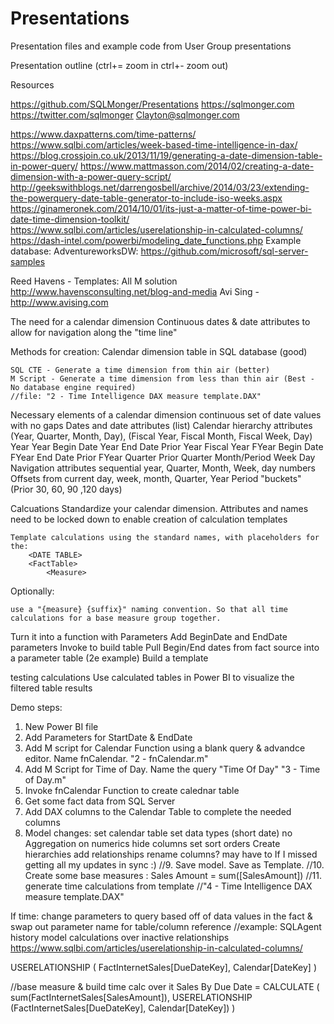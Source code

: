# Presentations
Presentation files and example code from User Group presentations


Presentation outline                                 (ctrl+= zoom in ctrl+- zoom out)

Resources

https://github.com/SQLMonger/Presentations
https://sqlmonger.com 
https://twitter.com/sqlmonger 
Clayton@sqlmonger.com

https://www.daxpatterns.com/time-patterns/
https://www.sqlbi.com/articles/week-based-time-intelligence-in-dax/
https://blog.crossjoin.co.uk/2013/11/19/generating-a-date-dimension-table-in-power-query/
https://www.mattmasson.com/2014/02/creating-a-date-dimension-with-a-power-query-script/
http://geekswithblogs.net/darrengosbell/archive/2014/03/23/extending-the-powerquery-date-table-generator-to-include-iso-weeks.aspx
https://ginameronek.com/2014/10/01/its-just-a-matter-of-time-power-bi-date-time-dimension-toolkit/
https://www.sqlbi.com/articles/userelationship-in-calculated-columns/
https://dash-intel.com/powerbi/modeling_date_functions.php
Example database: AdventureworksDW: https://github.com/microsoft/sql-server-samples 



Reed Havens - Templates: All M solution http://www.havensconsulting.net/blog-and-media
Avi Sing - http://www.avising.com

The need for a calendar dimension
    Continuous dates & date attributes to allow for navigation along the "time line"

Methods for creation:
    Calendar dimension table in SQL database (good)
    
    SQL CTE - Generate a time dimension from thin air (better)
    M Script - Generate a time dimension from less than thin air (Best - No database engine required)
    //file: "2 - Time Intelligence DAX measure template.DAX"

Necessary elements of a calendar dimension
    continuous set of date values with no gaps
    Dates and date attributes (list)
Calendar hierarchy attributes (Year, Quarter, Month, Day), (Fiscal Year, Fiscal Month, Fiscal Week, Day)
    Year
            Year Begin Date
            Year End Date
            Prior Year
     Fiscal Year
            FYear Begin Date
            FYear End Date
            Prior FYear
    Quarter
        Prior Quarter
    Month/Period
    Week
    Day
Navigation attributes 
    sequential year, Quarter, Month, Week, day numbers
    Offsets from current day, week, month, Quarter, Year
    Period "buckets" (Prior 30, 60, 90 ,120 days)

Calcuations
    Standardize your calendar dimension. Attributes and names need to be locked down to enable creation of calculation templates

    Template calculations using the standard names, with placeholders for the:
		<DATE TABLE>
		<FactTable>
			<Measure>
Optionally:
		<SemiAdditiveFact>
			<SemiAddditiveMeasure>

    use a "{measure} {suffix}" naming convention. So that all time calculations for a base measure group together.

Turn it into a function with Parameters
     Add BeginDate and EndDate parameters
     Invoke to build table
     Pull Begin/End dates from fact source into a parameter table (2e example)
Build a template

testing calculations
Use calculated tables in Power BI to visualize the filtered table results


Demo steps:

1. New Power BI file
2. Add Parameters for StartDate & EndDate
3. Add M script for Calendar Function using a blank query & advandce editor. Name fnCalendar.
    "2 - fnCalendar.m"
4. Add M Script for Time of Day. Name the query "Time Of Day"
    "3 - Time of Day.m"
5. Invoke fnCalendar Function to create calednar table
6. Get some fact data from SQL Server
7. Add DAX columns to the Calendar Table to complete the needed columns
8. Model changes:
    set calendar table
    set data types (short date)
    no Aggregation on numerics
    hide columns
    set sort orders
    Create hierarchies
    add relationships
    rename columns? may have to If I missed getting all my updates in sync :)
//9. Save model. Save as Template.
//10. Create some base measures : Sales Amount = sum([SalesAmount])
//11. generate time calculations from template
    //"4 - Time Intelligence DAX measure template.DAX"

If time:
change parameters to query based off of data values in the fact & swap out parameter name for table/column reference
    //example: SQLAgent history model
calculations over inactive relationships
https://www.sqlbi.com/articles/userelationship-in-calculated-columns/

USERELATIONSHIP (
        FactInternetSales[DueDateKey],
        Calendar[DateKey]
    )

//base measure & build time calc over it
Sales By Due Date = CALCULATE (
    sum(FactInternetSales[SalesAmount]),
    USERELATIONSHIP (FactInternetSales[DueDateKey], Calendar[DateKey])
)

